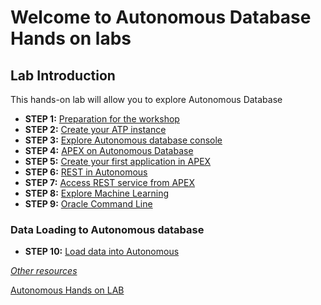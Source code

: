 # Welcome to Autonomous Database Hands on labs #
## Lab Introduction

This hands-on lab will allow you to explore Autonomous Database

- **STEP 1:** [Preparation for the workshop](/files/step1.md)
- **STEP 2:** [Create your ATP instance](/files/step2.md)
- **STEP 3:** [Explore Autonomous database console](/files/step3.md)
- **STEP 4:** [APEX on Autonomous Database](/files/step4.md)
- **STEP 5:** [Create your first application in APEX](/files/step5.md)
- **STEP 6:** [REST in Autonomous](/files/step6.md)
- **STEP 7:** [Access REST service from APEX](/files/step7.md)
- **STEP 8:** [Explore Machine Learning](/files/step8.md)
- **STEP 9:** [Oracle Command Line](/files/step9.md)

### Data Loading to Autonomous database
- **STEP 10:** [Load data into Autonomous](/files/step10.md)




*[Other resources](https://apex.oracle.com/en/learn/tutorials/)*


[Autonomous Hands on LAB](/README.md)
